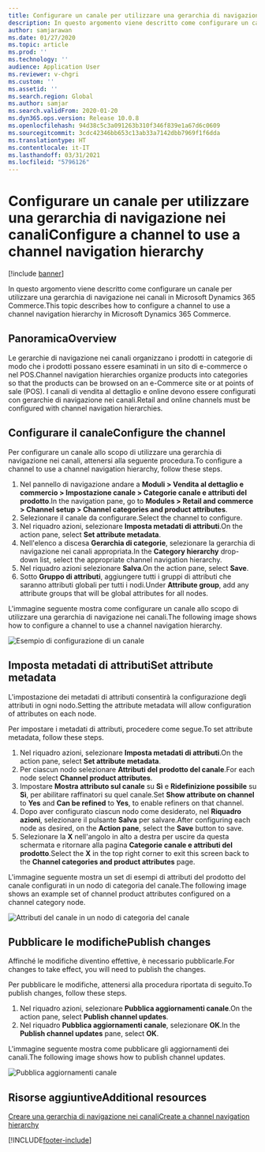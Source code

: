 ```yaml
---
title: Configurare un canale per utilizzare una gerarchia di navigazione nei canali
description: In questo argomento viene descritto come configurare un canale per utilizzare una gerarchia di navigazione nei canali in Microsoft Dynamics 365 Commerce.
author: samjarawan
ms.date: 01/27/2020
ms.topic: article
ms.prod: ''
ms.technology: ''
audience: Application User
ms.reviewer: v-chgri
ms.custom: ''
ms.assetid: ''
ms.search.region: Global
ms.author: samjar
ms.search.validFrom: 2020-01-20
ms.dyn365.ops.version: Release 10.0.8
ms.openlocfilehash: 94d38c5c3a091263b310f346f839e1a67d6c0609
ms.sourcegitcommit: 3cdc42346bb653c13ab33a7142dbb7969f1f6dda
ms.translationtype: HT
ms.contentlocale: it-IT
ms.lasthandoff: 03/31/2021
ms.locfileid: "5796126"
---
```

# <a name="configure-a-channel-to-use-a-channel-navigation-hierarchy"></a><span data-ttu-id="e6e77-103">Configurare un canale per utilizzare una gerarchia di navigazione nei canali</span><span class="sxs-lookup"><span data-stu-id="e6e77-103">Configure a channel to use a channel navigation hierarchy</span></span>


[!include [banner](includes/banner.md)]

<span data-ttu-id="e6e77-104">In questo argomento viene descritto come configurare un canale per utilizzare una gerarchia di navigazione nei canali in Microsoft Dynamics 365 Commerce.</span><span class="sxs-lookup"><span data-stu-id="e6e77-104">This topic describes how to configure a channel to use a channel navigation hierarchy in Microsoft Dynamics 365 Commerce.</span></span>

## <a name="overview"></a><span data-ttu-id="e6e77-105">Panoramica</span><span class="sxs-lookup"><span data-stu-id="e6e77-105">Overview</span></span>

<span data-ttu-id="e6e77-106">Le gerarchie di navigazione nei canali organizzano i prodotti in categorie di modo che i prodotti possano essere esaminati in un sito di e-commerce o nel POS.</span><span class="sxs-lookup"><span data-stu-id="e6e77-106">Channel navigation hierarchies organize products into categories so that the products can be browsed on an e-Commerce site or at points of sale (POS).</span></span> <span data-ttu-id="e6e77-107">I canali di vendita al dettaglio e online devono essere configurati con gerarchie di navigazione nei canali.</span><span class="sxs-lookup"><span data-stu-id="e6e77-107">Retail and online channels must be configured with channel navigation hierarchies.</span></span>

## <a name="configure-the-channel"></a><span data-ttu-id="e6e77-108">Configurare il canale</span><span class="sxs-lookup"><span data-stu-id="e6e77-108">Configure the channel</span></span>

<span data-ttu-id="e6e77-109">Per configurare un canale allo scopo di utilizzare una gerarchia di navigazione nei canali, attenersi alla seguente procedura.</span><span class="sxs-lookup"><span data-stu-id="e6e77-109">To configure a channel to use a channel navigation hierarchy, follow these steps.</span></span>

1. <span data-ttu-id="e6e77-110">Nel pannello di navigazione andare a **Moduli \> Vendita al dettaglio e commercio \> Impostazione canale \> Categorie canale e attributi del prodotto**.</span><span class="sxs-lookup"><span data-stu-id="e6e77-110">In the navigation pane, go to **Modules \> Retail and commerce \> Channel setup \> Channel categories and product attributes**.</span></span>
1. <span data-ttu-id="e6e77-111">Selezionare il canale da configurare.</span><span class="sxs-lookup"><span data-stu-id="e6e77-111">Select the channel to configure.</span></span>
1. <span data-ttu-id="e6e77-112">Nel riquadro azioni, selezionare **Imposta metadati di attributi**.</span><span class="sxs-lookup"><span data-stu-id="e6e77-112">On the action pane, select **Set attribute metadata**.</span></span>
1. <span data-ttu-id="e6e77-113">Nell'elenco a discesa **Gerarchia di categorie**, selezionare la gerarchia di navigazione nei canali appropriata.</span><span class="sxs-lookup"><span data-stu-id="e6e77-113">In the **Category hierarchy** drop-down list, select the appropriate channel navigation hierarchy.</span></span>
1. <span data-ttu-id="e6e77-114">Nel riquadro azioni selezionare **Salva**.</span><span class="sxs-lookup"><span data-stu-id="e6e77-114">On the action pane, select **Save**.</span></span>
1. <span data-ttu-id="e6e77-115">Sotto **Gruppo di attributi**, aggiungere tutti i gruppi di attributi che saranno attributi globali per tutti i nodi.</span><span class="sxs-lookup"><span data-stu-id="e6e77-115">Under **Attribute group**, add any attribute groups that will be global attributes for all nodes.</span></span>

<span data-ttu-id="e6e77-116">L'immagine seguente mostra come configurare un canale allo scopo di utilizzare una gerarchia di navigazione nei canali.</span><span class="sxs-lookup"><span data-stu-id="e6e77-116">The following image shows how to configure a channel to use a channel navigation hierarchy.</span></span>

![Esempio di configurazione di un canale](media/configure-channel-hierarchy-1.png)

## <a name="set-attribute-metadata"></a><span data-ttu-id="e6e77-118">Imposta metadati di attributi</span><span class="sxs-lookup"><span data-stu-id="e6e77-118">Set attribute metadata</span></span>

<span data-ttu-id="e6e77-119">L'impostazione dei metadati di attributi consentirà la configurazione degli attributi in ogni nodo.</span><span class="sxs-lookup"><span data-stu-id="e6e77-119">Setting the attribute metadata will allow configuration of attributes on each node.</span></span>

<span data-ttu-id="e6e77-120">Per impostare i metadati di attributi, procedere come segue.</span><span class="sxs-lookup"><span data-stu-id="e6e77-120">To set attribute metadata, follow these steps.</span></span>

1. <span data-ttu-id="e6e77-121">Nel riquadro azioni, selezionare **Imposta metadati di attributi**.</span><span class="sxs-lookup"><span data-stu-id="e6e77-121">On the action pane, select **Set attribute metadata**.</span></span>
1. <span data-ttu-id="e6e77-122">Per ciascun nodo selezionare **Attributi del prodotto del canale**.</span><span class="sxs-lookup"><span data-stu-id="e6e77-122">For each node select **Channel product attributes**.</span></span>
1. <span data-ttu-id="e6e77-123">Impostare **Mostra attributo sul canale** su **Sì** e **Ridefinizione possibile** su **Sì**, per abilitare raffinatori su quel canale.</span><span class="sxs-lookup"><span data-stu-id="e6e77-123">Set **Show attribute on channel** to **Yes** and **Can be refined** to **Yes**, to enable refiners on that channel.</span></span>
1. <span data-ttu-id="e6e77-124">Dopo aver configurato ciascun nodo come desiderato, nel **Riquadro azioni**, selezionare il pulsante **Salva** per salvare.</span><span class="sxs-lookup"><span data-stu-id="e6e77-124">After configuring each node as desired, on the **Action pane**, select the **Save** button to save.</span></span>
1. <span data-ttu-id="e6e77-125">Selezionare la **X** nell'angolo in alto a destra per uscire da questa schermata e ritornare alla pagina **Categorie canale e attributi del prodotto**.</span><span class="sxs-lookup"><span data-stu-id="e6e77-125">Select the **X** in the top right corner to exit this screen back to the **Channel categories and product attributes** page.</span></span>

<span data-ttu-id="e6e77-126">L'immagine seguente mostra un set di esempi di attributi del prodotto del canale configurati in un nodo di categoria del canale.</span><span class="sxs-lookup"><span data-stu-id="e6e77-126">The following image shows an example set of channel product attributes configured on a channel category node.</span></span>

![Attributi del canale in un nodo di categoria del canale](media/configure-channel-hierarchy-2.png)

## <a name="publish-changes"></a><span data-ttu-id="e6e77-128">Pubblicare le modifiche</span><span class="sxs-lookup"><span data-stu-id="e6e77-128">Publish changes</span></span>

<span data-ttu-id="e6e77-129">Affinché le modifiche diventino effettive, è necessario pubblicarle.</span><span class="sxs-lookup"><span data-stu-id="e6e77-129">For changes to take effect, you will need to publish the changes.</span></span>

<span data-ttu-id="e6e77-130">Per pubblicare le modifiche, attenersi alla procedura riportata di seguito.</span><span class="sxs-lookup"><span data-stu-id="e6e77-130">To publish changes, follow these steps.</span></span>

1. <span data-ttu-id="e6e77-131">Nel riquadro azioni, selezionare **Pubblica aggiornamenti canale**.</span><span class="sxs-lookup"><span data-stu-id="e6e77-131">On the action pane, select **Publish channel updates**.</span></span>
1. <span data-ttu-id="e6e77-132">Nel riquadro **Pubblica aggiornamenti canale**, selezionare **OK**.</span><span class="sxs-lookup"><span data-stu-id="e6e77-132">In the **Publish channel updates** pane, select **OK**.</span></span>

<span data-ttu-id="e6e77-133">L'immagine seguente mostra come pubblicare gli aggiornamenti dei canali.</span><span class="sxs-lookup"><span data-stu-id="e6e77-133">The following image shows how to publish channel updates.</span></span>

![Pubblica aggiornamenti canale](media/configure-channel-hierarchy-3.png)

## <a name="additional-resources"></a><span data-ttu-id="e6e77-135">Risorse aggiuntive</span><span class="sxs-lookup"><span data-stu-id="e6e77-135">Additional resources</span></span>

[<span data-ttu-id="e6e77-136">Creare una gerarchia di navigazione nei canali</span><span class="sxs-lookup"><span data-stu-id="e6e77-136">Create a channel navigation hierarchy</span></span>](create-channel-hierarchy.md)




[!INCLUDE[footer-include](../includes/footer-banner.md)]